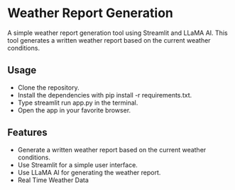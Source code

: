 # Weather Report Generation
A simple weather report generation tool using Streamlit and LLaMA AI. This tool generates a written weather report based on the current weather conditions.

## Usage
- Clone the repository.
- Install the dependencies with pip install -r requirements.txt.
- Type streamlit run app.py in the terminal.
- Open the app in your favorite browser.

## Features
- Generate a written weather report based on the current weather conditions.
- Use Streamlit for a simple user interface.
- Use LLaMA AI for generating the weather report.
- Real Time Weather Data
